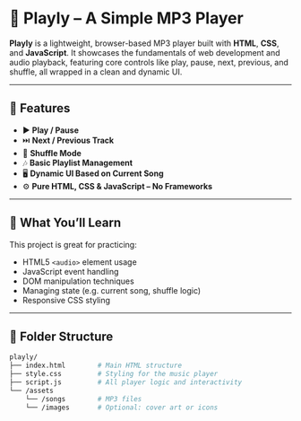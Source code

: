 # 🎵 Playly – A Simple MP3 Player

**Playly** is a lightweight, browser-based MP3 player built with **HTML**, **CSS**, and **JavaScript**. It showcases the fundamentals of web development and audio playback, featuring core controls like play, pause, next, previous, and shuffle, all wrapped in a clean and dynamic UI.

---

## 🚀 Features

- ▶️ **Play / Pause**
- ⏭️ **Next / Previous Track**
- 🔀 **Shuffle Mode**
- 🎶 **Basic Playlist Management**
- 🖥️ **Dynamic UI Based on Current Song**
- ⚙️ **Pure HTML, CSS & JavaScript – No Frameworks**

---

## 🧠 What You’ll Learn

This project is great for practicing:

- HTML5 `<audio>` element usage
- JavaScript event handling
- DOM manipulation techniques
- Managing state (e.g. current song, shuffle logic)
- Responsive CSS styling

---

## 📂 Folder Structure

```bash
playly/
├── index.html        # Main HTML structure
├── style.css         # Styling for the music player
├── script.js         # All player logic and interactivity
└── /assets
    └── /songs        # MP3 files
    └── /images       # Optional: cover art or icons
